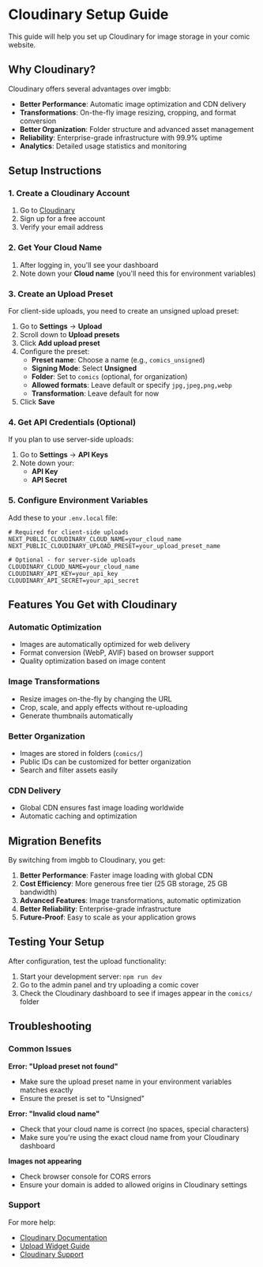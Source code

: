 # Cloudinary Setup Guide

This guide will help you set up Cloudinary for image storage in your comic website.

## Why Cloudinary?

Cloudinary offers several advantages over imgbb:

- **Better Performance**: Automatic image optimization and CDN delivery
- **Transformations**: On-the-fly image resizing, cropping, and format conversion
- **Better Organization**: Folder structure and advanced asset management
- **Reliability**: Enterprise-grade infrastructure with 99.9% uptime
- **Analytics**: Detailed usage statistics and monitoring

## Setup Instructions

### 1. Create a Cloudinary Account

1. Go to [Cloudinary](https://cloudinary.com/)
2. Sign up for a free account
3. Verify your email address

### 2. Get Your Cloud Name

1. After logging in, you'll see your dashboard
2. Note down your **Cloud name** (you'll need this for environment variables)

### 3. Create an Upload Preset

For client-side uploads, you need to create an unsigned upload preset:

1. Go to **Settings** → **Upload**
2. Scroll down to **Upload presets**
3. Click **Add upload preset**
4. Configure the preset:
   - **Preset name**: Choose a name (e.g., `comics_unsigned`)
   - **Signing Mode**: Select **Unsigned**
   - **Folder**: Set to `comics` (optional, for organization)
   - **Allowed formats**: Leave default or specify `jpg,jpeg,png,webp`
   - **Transformation**: Leave default for now
5. Click **Save**

### 4. Get API Credentials (Optional)

If you plan to use server-side uploads:

1. Go to **Settings** → **API Keys**
2. Note down your:
   - **API Key**
   - **API Secret**

### 5. Configure Environment Variables

Add these to your `.env.local` file:

```env
# Required for client-side uploads
NEXT_PUBLIC_CLOUDINARY_CLOUD_NAME=your_cloud_name
NEXT_PUBLIC_CLOUDINARY_UPLOAD_PRESET=your_upload_preset_name

# Optional - for server-side uploads
CLOUDINARY_CLOUD_NAME=your_cloud_name
CLOUDINARY_API_KEY=your_api_key
CLOUDINARY_API_SECRET=your_api_secret
```

## Features You Get with Cloudinary

### Automatic Optimization
- Images are automatically optimized for web delivery
- Format conversion (WebP, AVIF) based on browser support
- Quality optimization based on image content

### Image Transformations
- Resize images on-the-fly by changing the URL
- Crop, scale, and apply effects without re-uploading
- Generate thumbnails automatically

### Better Organization
- Images are stored in folders (`comics/`)
- Public IDs can be customized for better organization
- Search and filter assets easily

### CDN Delivery
- Global CDN ensures fast image loading worldwide
- Automatic caching and optimization

## Migration Benefits

By switching from imgbb to Cloudinary, you get:

1. **Better Performance**: Faster image loading with global CDN
2. **Cost Efficiency**: More generous free tier (25 GB storage, 25 GB bandwidth)
3. **Advanced Features**: Image transformations, automatic optimization
4. **Better Reliability**: Enterprise-grade infrastructure
5. **Future-Proof**: Easy to scale as your application grows

## Testing Your Setup

After configuration, test the upload functionality:

1. Start your development server: `npm run dev`
2. Go to the admin panel and try uploading a comic cover
3. Check the Cloudinary dashboard to see if images appear in the `comics/` folder

## Troubleshooting

### Common Issues

**Error: "Upload preset not found"**
- Make sure the upload preset name in your environment variables matches exactly
- Ensure the preset is set to "Unsigned"

**Error: "Invalid cloud name"**
- Check that your cloud name is correct (no spaces, special characters)
- Make sure you're using the exact cloud name from your Cloudinary dashboard

**Images not appearing**
- Check browser console for CORS errors
- Ensure your domain is added to allowed origins in Cloudinary settings

### Support

For more help:
- [Cloudinary Documentation](https://cloudinary.com/documentation)
- [Upload Widget Guide](https://cloudinary.com/documentation/upload_widget)
- [Cloudinary Support](https://support.cloudinary.com/)
